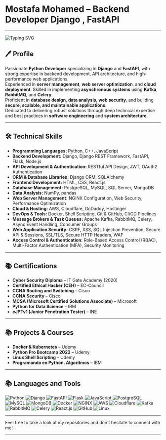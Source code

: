 

# Mostafa Mohamed – Backend Developer Django , FastAPI

---
![Typing SVG](https://readme-typing-svg.herokuapp.com?color=00FF00&lines=Passionate+Backend+Developer;Cyber+Security+Engineer;Loves+Python+%26+Django)

## 🖊️ Profile
Passionate **Python Developer** specializing in **Django** and **FastAPI**, with strong expertise in backend development, API architecture, and high-performance web applications.  
Experienced in **server management**, **web server optimization**, and **cloud deployment**. Skilled in implementing **asynchronous systems** using **Kafka**, **RabbitMQ**, and **Celery**.  
Proficient in **database design**, **data analysis**, **web security**, and building **secure, scalable, and maintainable applications**.  
Dedicated to delivering robust solutions through deep technical expertise and best practices in **software engineering** and **system architecture**.

---

## 🛠️ Technical Skills

- **Programming Languages:** Python, C++, JavaScript
- **Backend Development:** Django, Django REST Framework, FastAPI, Flask, Node.js
- **API Development & Authentication:** RESTful API Design, JWT, OAuth2 Authentication
- **ORM & Database Libraries:** Django ORM, SQLAlchemy
- **Frontend Development:** HTML, CSS, React.js
- **Database Management:** PostgreSQL, MySQL, SQL Server, MongoDB
- **Data Analysis:** NumPy, pandas
- **Web Server Management:** NGINX Configuration, Web Security, Performance Optimization
- **Cloud & Hosting:** AWS, Cloudflare, GoDaddy, Hostinger
- **DevOps & Tools:** Docker, Shell Scripting, Git & GitHub, CI/CD Pipelines
- **Message Brokers & Task Queues:** Apache Kafka, RabbitMQ, Celery, Async Event Handling, Consumer Groups
- **Web Application Security:** CSRF, XSS, SQL Injection Prevention, Secure API & Sessions, SSL/TLS, Secure HTTP Headers, WAF
- **Access Control & Authentication:** Role-Based Access Control (RBAC), Multi-Factor Authentication (MFA), Security Monitoring

---

## 📚 Certifications

- **Cyber Security Diploma** – IT Gate Academy (2020)
- **Certified Ethical Hacker (CEH)** – EC-Council
- **CCNA Routing and Switching** – Cisco
- **CCNA Security** – Cisco
- **MCSA (Microsoft Certified Solutions Associate)** – Microsoft
- **Python for Data Science** – IBM
- **eJPTv1 (Junior Penetration Tester)** – INE

---

## 📚 Projects & Courses

- **Docker & Kubernetes** – Udemy
- **Python Pro Bootcamp 2023** – Udemy
- **Linux Shell Scripting** – Udemy
- **Programando en Python. Algoritmos** – IBM

---

## 📚 Languages and Tools

![Python](https://img.shields.io/badge/-Python-black?style=flat-square&logo=Python)
![Django](https://img.shields.io/badge/-Django-black?style=flat-square&logo=Django)
![FastAPI](https://img.shields.io/badge/-FastAPI-black?style=flat-square&logo=FastAPI)
![Flask](https://img.shields.io/badge/-Flask-black?style=flat-square&logo=Flask)
![JavaScript](https://img.shields.io/badge/-JavaScript-black?style=flat-square&logo=javascript)
![PostgreSQL](https://img.shields.io/badge/-PostgreSQL-black?style=flat-square&logo=Postgresql)
![MySQL](https://img.shields.io/badge/-MySQL-black?style=flat-square&logo=mysql)
![MongoDB](https://img.shields.io/badge/-MongoDB-black?style=flat-square&logo=MongoDB)
![Docker](https://img.shields.io/badge/-Docker-black?style=flat-square&logo=Docker)
![NGINX](https://img.shields.io/badge/-NGINX-black?style=flat-square&logo=NGINX)
![AWS](https://img.shields.io/badge/-AWS-black?style=flat-square&logo=Amazon)
![Cloudflare](https://img.shields.io/badge/-Cloudflare-black?style=flat-square&logo=Cloudflare)
![Kafka](https://img.shields.io/badge/-Kafka-black?style=flat-square&logo=apachekafka)
![RabbitMQ](https://img.shields.io/badge/-RabbitMQ-black?style=flat-square&logo=rabbitmq)
![Celery](https://img.shields.io/badge/-Celery-black?style=flat-square&logo=celery)
![React.js](https://img.shields.io/badge/-React-black?style=flat-square&logo=react)
![GitHub](https://img.shields.io/badge/-GitHub-black?style=flat-square&logo=github)
![Linux](https://img.shields.io/badge/-Linux-black?style=flat-square&logo=Linux)

---

<!-- Links to your social media accounts -->

[linkedin-shield]: https://img.shields.io/badge/-LinkedIn-blue?style=flat-square&logo=Linkedin&logoColor=black
[linkedin-url]: https://www.linkedin.com/in/mostafa-mohamed-57443a1a3/
[gmail-shield]: https://img.shields.io/badge/-Gmail-d14836?style=flat-square&logo=Gmail&logoColor=white
[gmail-url]: mailto:m.mostafa.dev@gmail.com

Feel free to take a look at my repositories and don't hesitate to connect with me!

---
